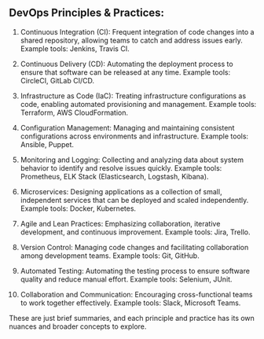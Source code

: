 ## DevOps Principles & Practices:

1. Continuous Integration (CI): Frequent integration of code changes into a shared repository, allowing teams to catch and address issues early. Example tools: Jenkins, Travis CI.

2. Continuous Delivery (CD): Automating the deployment process to ensure that software can be released at any time. Example tools: CircleCI, GitLab CI/CD.

3. Infrastructure as Code (IaC): Treating infrastructure configurations as code, enabling automated provisioning and management. Example tools: Terraform, AWS CloudFormation.

4. Configuration Management: Managing and maintaining consistent configurations across environments and infrastructure. Example tools: Ansible, Puppet.

5. Monitoring and Logging: Collecting and analyzing data about system behavior to identify and resolve issues quickly. Example tools: Prometheus, ELK Stack (Elasticsearch, Logstash, Kibana).

6. Microservices: Designing applications as a collection of small, independent services that can be deployed and scaled independently. Example tools: Docker, Kubernetes.

7. Agile and Lean Practices: Emphasizing collaboration, iterative development, and continuous improvement. Example tools: Jira, Trello.

8. Version Control: Managing code changes and facilitating collaboration among development teams. Example tools: Git, GitHub.

9. Automated Testing: Automating the testing process to ensure software quality and reduce manual effort. Example tools: Selenium, JUnit.

10. Collaboration and Communication: Encouraging cross-functional teams to work together effectively. Example tools: Slack, Microsoft Teams.

These are just brief summaries, and each principle and practice has its own nuances and broader concepts to explore.
